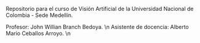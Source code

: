Repositorio para el curso de Visión Artificial de la Universidad Nacional de Colombia - Sede Medellín.

Profesor: John Willian Branch Bedoya.
\n
Asistente de docencia: Alberto Mario Ceballos Arroyo.
\n
